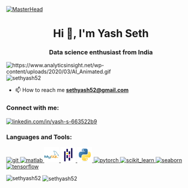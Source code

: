 [![MasterHead](https://thumbs.dreamstime.com/b/big-data-science-analysis-business-technology-concept-virtual-screen-big-data-science-analysis-business-technology-concept-145015243.jpg)](https://sethyash52.io)

<h1 align="center">Hi 👋, I'm Yash Seth</h1>
<h3 align="center">Data science enthusiast from India</h3>
<img align="right" alt="https://www.analyticsinsight.net/wp-content/uploads/2020/03/AI_Animated.gif">

<p align="left"> <img src="https://komarev.com/ghpvc/?username=sethyash52&label=Profile%20views&color=0e75b6&style=flat" alt="sethyash52" /> </p>

- 📫 How to reach me **sethyash52@gmail.com**

<h3 align="left">Connect with me:</h3>
<p align="left">
<a href="https://linkedin.com/in/linkedin.com/in/yash-s-663522b9" target="blank"><img align="center" src="https://raw.githubusercontent.com/rahuldkjain/github-profile-readme-generator/master/src/images/icons/Social/linked-in-alt.svg" alt="linkedin.com/in/yash-s-663522b9" height="30" width="40" /></a>
</p>

<h3 align="left">Languages and Tools:</h3>
<p align="left"> <a href="https://git-scm.com/" target="_blank" rel="noreferrer"> <img src="https://www.vectorlogo.zone/logos/git-scm/git-scm-icon.svg" alt="git" width="40" height="40"/> </a> <a href="https://www.mathworks.com/" target="_blank" rel="noreferrer"> <img src="https://upload.wikimedia.org/wikipedia/commons/2/21/Matlab_Logo.png" alt="matlab" width="40" height="40"/> </a> <a href="https://www.mysql.com/" target="_blank" rel="noreferrer"> <img src="https://raw.githubusercontent.com/devicons/devicon/master/icons/mysql/mysql-original-wordmark.svg" alt="mysql" width="40" height="40"/> </a> <a href="https://pandas.pydata.org/" target="_blank" rel="noreferrer"> <img src="https://raw.githubusercontent.com/devicons/devicon/2ae2a900d2f041da66e950e4d48052658d850630/icons/pandas/pandas-original.svg" alt="pandas" width="40" height="40"/> </a> <a href="https://www.python.org" target="_blank" rel="noreferrer"> <img src="https://raw.githubusercontent.com/devicons/devicon/master/icons/python/python-original.svg" alt="python" width="40" height="40"/> </a> <a href="https://pytorch.org/" target="_blank" rel="noreferrer"> <img src="https://www.vectorlogo.zone/logos/pytorch/pytorch-icon.svg" alt="pytorch" width="40" height="40"/> </a> <a href="https://scikit-learn.org/" target="_blank" rel="noreferrer"> <img src="https://upload.wikimedia.org/wikipedia/commons/0/05/Scikit_learn_logo_small.svg" alt="scikit_learn" width="40" height="40"/> </a> <a href="https://seaborn.pydata.org/" target="_blank" rel="noreferrer"> <img src="https://seaborn.pydata.org/_images/logo-mark-lightbg.svg" alt="seaborn" width="40" height="40"/> </a> <a href="https://www.tensorflow.org" target="_blank" rel="noreferrer"> <img src="https://www.vectorlogo.zone/logos/tensorflow/tensorflow-icon.svg" alt="tensorflow" width="40" height="40"/> </a> </p>

<p><img align="left" src="https://github-readme-stats.vercel.app/api/top-langs?username=sethyash52&show_icons=true&locale=en&layout=compact" alt="sethyash52" /></p>

<p>&nbsp;<img align="center" src="https://github-readme-stats.vercel.app/api?username=sethyash52&show_icons=true&locale=en" alt="sethyash52" /></p>
